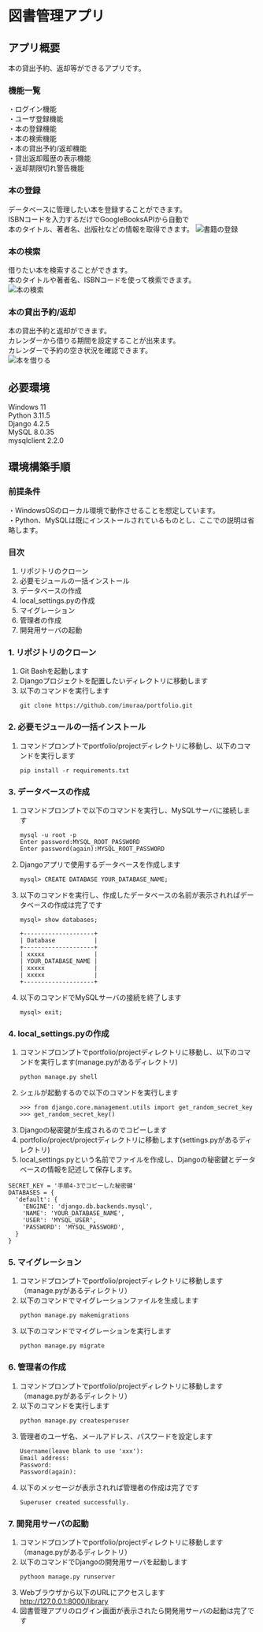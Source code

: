 # 図書管理アプリ

## アプリ概要
本の貸出予約、返却等ができるアプリです。
### 機能一覧
・ログイン機能  
・ユーザ登録機能  
・本の登録機能  
・本の検索機能  
・本の貸出予約/返却機能  
・貸出返却履歴の表示機能  
・返却期限切れ警告機能  

### 本の登録
データベースに管理したい本を登録することができます。  
ISBNコードを入力するだけでGoogleBooksAPIから自動で  
本のタイトル、著者名、出版社などの情報を取得できます。 
![書籍の登録](https://github.com/imuraa/portfolio/assets/146056765/1a7f4654-db18-419f-a91d-133eae6a927a)

### 本の検索
借りたい本を検索することができます。  
本のタイトルや著者名、ISBNコードを使って検索できます。  
![本の検索](https://github.com/imuraa/portfolio/assets/146056765/cbc4d23f-ce6f-4b3a-ac2b-e928dd59d22b)

### 本の貸出予約/返却
本の貸出予約と返却ができます。  
カレンダーから借りる期間を設定することが出来ます。  
カレンダーで予約の空き状況を確認できます。  
![本を借りる](https://github.com/imuraa/portfolio/assets/146056765/c622bf94-3ae1-4568-89cf-142035413407)

## 必要環境
Windows 11  
Python 3.11.5  
Django 4.2.5  
MySQL 8.0.35  
mysqlclient 2.2.0

## 環境構築手順
### 前提条件
・WindowsOSのローカル環境で動作させることを想定しています。  
・Python、MySQLは既にインストールされているものとし、ここでの説明は省略します。

### 目次
1. リポジトリのクローン
2. 必要モジュールの一括インストール
3. データベースの作成
6. local_settings.pyの作成
7. マイグレーション
8. 管理者の作成
9. 開発用サーバの起動

### 1. リポジトリのクローン
1. Git Bashを起動します
2. Djangoプロジェクトを配置したいディレクトリに移動します
3. 以下のコマンドを実行します
   ```
   git clone https://github.com/imuraa/portfolio.git
   ```
   
### 2. 必要モジュールの一括インストール
1. コマンドプロンプトでportfolio/projectディレクトリに移動し、以下のコマンドを実行します
   ```
   pip install -r requirements.txt
   ```

### 3. データベースの作成
1. コマンドプロンプトで以下のコマンドを実行し、MySQLサーバに接続します
   ```
   mysql -u root -p
   Enter password:MYSQL_ROOT_PASSWORD
   Enter password(again):MYSQL_ROOT_PASSWORD
   ```
2. Djangoアプリで使用するデータベースを作成します
   ```
   mysql> CREATE DATABASE YOUR_DATABASE_NAME;
   ```
3. 以下のコマンドを実行し、作成したデータベースの名前が表示されればデータベースの作成は完了です
   ```
   mysql> show databases;
   ```
   ```
   +--------------------+
   | Database           |
   +--------------------+
   | xxxxx              |
   | YOUR_DATABASE_NAME |
   | xxxxx              |
   | xxxxx              |
   +--------------------+
   ```
   
4. 以下のコマンドでMySQLサーバの接続を終了します
   ```
   mysql> exit;
   ```

### 4. local_settings.pyの作成
1. コマンドプロンプトでportfolio/projectディレクトリに移動し、以下のコマンドを実行します(manage.pyがあるディレクトリ)
   ```
   python manage.py shell
   ```
2. シェルが起動するので以下のコマンドを実行します
   ```
   >>> from django.core.management.utils import get_random_secret_key
   >>> get_random_secret_key()
   ```
3. Djangoの秘密鍵が生成されるのでコピーします
4. portfolio/project/projectディレクトリに移動します(settings.pyがあるディレクトリ)
5. local_settings.pyという名前でファイルを作成し、Djangoの秘密鍵とデータベースの情報を記述して保存します。

```
SECRET_KEY = '手順4-3でコピーした秘密鍵'
DATABASES = {
  'default': {
    'ENGINE': 'django.db.backends.mysql',
    'NAME': 'YOUR_DATABASE_NAME',
    'USER': 'MYSQL_USER',
    'PASSWORD': 'MYSQL_PASSWORD',
  }
}   
```  

### 5. マイグレーション
1. コマンドプロンプトでportfolio/projectディレクトリに移動します（manage.pyがあるディレクトリ）
2. 以下のコマンドでマイグレーションファイルを生成します
   ```
   python manage.py makemigrations
   ```
3. 以下のコマンドでマイグレーションを実行します
   ```
   python manage.py migrate
   ```

### 6. 管理者の作成
1. コマンドプロンプトでportfolio/projectディレクトリに移動します（manage.pyがあるディレクトリ）
2. 以下のコマンドを実行します
   ```
   python manage.py createsperuser
   ```
3. 管理者のユーザ名、メールアドレス、パスワードを設定します
   ```
   Username(leave blank to use 'xxx'):
   Email address:
   Password:
   Password(again):
   ```
4. 以下のメッセージが表示されれば管理者の作成は完了です
    ```
    Superuser created successfully.
    ```

### 7. 開発用サーバの起動
1. コマンドプロンプトでportfolio/projectディレクトリに移動します（manage.pyがあるディレクトリ）
2. 以下のコマンドでDjangoの開発用サーバを起動します
   ```
   pythoon manage.py runserver
   ```
5. Webブラウザから以下のURLにアクセスします  
   http://127.0.0.1:8000/library
6. 図書管理アプリのログイン画面が表示されたら開発用サーバの起動は完了です
